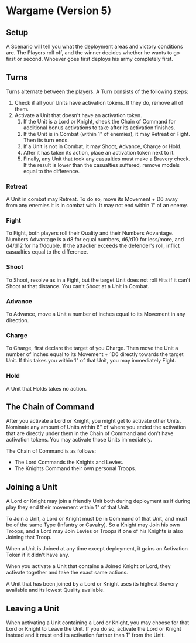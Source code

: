 # Wargame (Version 5)

## Setup

A Scenario will tell you what the deployment areas and victory conditions are. The Players roll off, and the winner decides whether he wants to go first or second. Whoever goes first deploys his army completely first.

## Turns

Turns alternate between the players.
A Turn consists of the following steps:

1. Check if all your Units have activation tokens. If they do, remove all of them.
2. Activate a Unit that doesn't have an activation token.
	1. If the Unit is a Lord or Knight, check the Chain of Command for additional bonus activations to take after its activation finishes.
	2. If the Unit is in Combat (within 1" of enemies), it may Retreat or Fight. Then its turn ends.
	3. If a Unit is not in Combat, it may Shoot, Advance, Charge or Hold.
	4. After it has taken its action, place an activation token next to it.
	5. Finally, any Unit that took any casualties must make a Bravery check. If the result is lower than the casualties suffered, remove models equal to the difference.

### Retreat

A Unit in combat may Retreat. To do so, move its Movement + D6 away from any enemies it is in combat with. It may not end within 1" of an enemy.

### Fight

To Fight, both players roll their Quality and their Numbers Advantage. Numbers Advantage is a d8 for equal numbers, d6/d10 for less/more, and d4/d12 for half/double. If the attacker exceeds the defender's roll, inflict casualties equal to the difference.

### Shoot

To Shoot, resolve as in a Fight, but the target Unit does not roll Hits if it can't Shoot at that distance. You can't Shoot at a Unit in Combat.

### Advance

To Advance, move a Unit a number of inches equal to its Movement in any direction.

### Charge

To Charge, first declare the target of you Charge. Then move the Unit a number of inches equal to its Movement + 1D6 directly towards the target Unit. If this takes you within 1" of that Unit, you may immediately Fight.

### Hold

A Unit that Holds takes no action.

## The Chain of Command

After you activate a Lord or Knight, you might get to activate other Units. Nominate any amount of Units within 6" of where you ended the activation that are directly under them in the Chain of Command and don't have activation tokens. You may activate those Units immediately.

The Chain of Command is as follows:

- The Lord Commands the Knights and Levies.
- The Knights Command their own personal Troops.

## Joining a Unit

A Lord or Knight may join a friendly Unit both during deployment as if during play they end their movement within 1" of that Unit.

To Join a Unit, a Lord or Knight must be in Command of that Unit, and must be of the same Type (Infantry or Cavalry).
So a Knight may Join his own Troops, and a Lord may Join Levies or Troops if one of his Knights is also Joining that Troop.

When a Unit is Joined at any time except deployment, it gains an Activation Token if it didn't have any.

When you activate a Unit that contains a Joined Knight or Lord, they activate together and take the exact same actions.

A Unit that has been joined by a Lord or Knight uses its highest Bravery available and its lowest Quality available.

## Leaving a Unit

When activating a Unit containing a Lord or Knight, you may choose for that Lord or Knight to Leave the Unit. If you do so, activate the Lord or Knight instead and it must end its activation further than 1" from the Unit.
